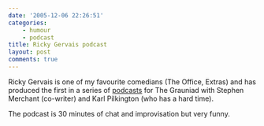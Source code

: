 ```yaml
---
date: '2005-12-06 22:26:51'
categories:
    - humour
    - podcast
title: Ricky Gervais podcast
layout: post
comments: true
---
```

Ricky Gervais is one of my favourite comedians (The Office, Extras) and
has produced the first in a series of
[podcasts](http://www.guardian.co.uk/rickygervais) for The Grauniad with
Stephen Merchant (co-writer) and Karl Pilkington (who has a hard time).

The podcast is 30 minutes of chat and improvisation but very funny.
